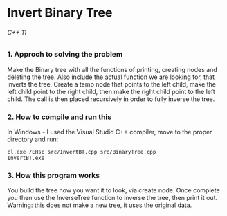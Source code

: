 # Invert Binary Tree
###### C++ 11

### 1. Approch to solving the problem

Make the Binary tree with all the functions of printing, creating nodes and deleting the tree. Also include the actual function we are looking for, that inverts the tree. Create a temp node that points to the left child, make the left child point to the right child, then make the right child point to the left child. The call is then placed recursively in order to fully inverse the tree.

### 2. How to compile and run this

In Windows - I used the Visual Studio C++ compiler, move to the proper directory and run:

```
cl.exe /EHsc src/InvertBT.cpp src/BinaryTree.cpp
InvertBT.exe
```

### 3. How this program works

You build the tree how you want it to look, via create node. Once complete you then use the InverseTree function to inverse the tree, then print it out. Warning: this does not make a new tree, it uses the original data. 
